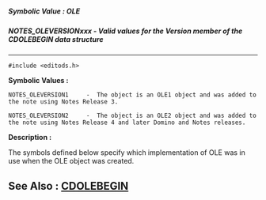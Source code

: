 ##### Symbolic Value : OLE
##### NOTES_OLEVERSIONxxx - Valid values for the Version member of the CDOLEBEGIN data structure
---
```
#include <editods.h>
```

**Symbolic Values :**

	NOTES_OLEVERSION1	  -  The object is an OLE1 object and was added to the note using Notes Release 3.

	NOTES_OLEVERSION2	  -  The object is an OLE2 object and was added to the note using Notes Release 4 and later Domino and Notes releases.


**Description :**

The symbols defined below specify which implementation of OLE was in use when the OLE object was created.


**See Also :**
[CDOLEBEGIN](/domino-c-api-docs/reference/Data/CDOLEBEGIN)
---
